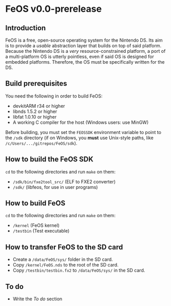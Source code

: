 FeOS v0.0-prerelease
====================

Introduction
------------

FeOS is a free, open-source operating system for the Nintendo DS. Its aim is to provide a *usable* abstraction layer that builds on top of said platform. Because the Nintendo DS is a *very* resource-constrained platform, a port of a multi-platform OS is utterly pointless, even if said OS is designed for embedded platforms. Therefore, the OS must be specifically written for the DS.

Build prerequisites
-------------------

You need the following in order to build FeOS:

- devkitARM r34 or higher
- libnds 1.5.2 or higher
- libfat 1.0.10 or higher
- A working C compiler for the host (Windows users: use MinGW)

Before building, you must set the `FEOSSDK` environment variable to point to the `/sdk` directory (if on Windows, you **must** use Unix-style paths, like `/c/Users/.../gitrepos/FeOS/sdk`).

How to build the FeOS SDK
-------------------------

`cd` to the following directories and run `make` on them:

- `/sdk/bin/fxe2tool_src/` (ELF to FXE2 converter)
- `/sdk/` (libfeos, for use in user programs)

How to build FeOS
-----------------

`cd` to the following directories and run `make` on them:

- `/kernel` (FeOS kernel)
- `/testbin` (Test executable)

How to transfer FeOS to the SD card
-----------------------------------

- Create a `/data/FeOS/sys/` folder in the SD card.
- Copy `/kernel/FeOS.nds` to the root of the SD card.
- Copy `/testbin/testbin.fx2` to `/data/FeOS/sys/` in the SD card.

To do
-----

- Write the *To do* section